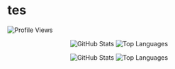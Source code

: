 # tes

![Profile Views](https://komarev.com/ghpvc/?username=Mr-XsZ1&label=Profile+Views&style=flat-square&color=blue)

<!--START_SECTION:waka-->
<p align="center" height='130px'>
  <img src="https://github-readme-stats.vercel.app/api?username=Mr-XsZ1&show_icons=true&hide_title=true&include_all_commits=true&line_height=21&bg_color=0,64FFDA,64FFDA,A9EFDE,F2FFFC&count_public=true&theme=graywhite" alt="GitHub Stats"/>
  <img src="https://github-readme-stats.vercel.app/api/top-langs/?username=Mr-XsZ1&layout=compact&show_icons=true&bg_color=0,EFFDF9,CBFFF3,64FFDA&theme=graywhite&hide_title=true" alt="Top Languages"/>
</p>

<!--START_SECTION:waka-->
<p align="center" height='130px'>
  <img src="https://github-readme-stats.vercel.app/api?username=ngewa&show_icons=true&hide_title=true&include_all_commits=true&line_height=21&bg_color=0,64FFDA,64FFDA,A9EFDE,F2FFFC&count_public=true&theme=graywhite" alt="GitHub Stats"/>
  <img src="https://github-readme-stats.vercel.app/api/top-langs/?username=ngewa&layout=compact&show_icons=true&bg_color=0,EFFDF9,CBFFF3,64FFDA&theme=graywhite&hide_title=true" alt="Top Languages"/>
</p>
